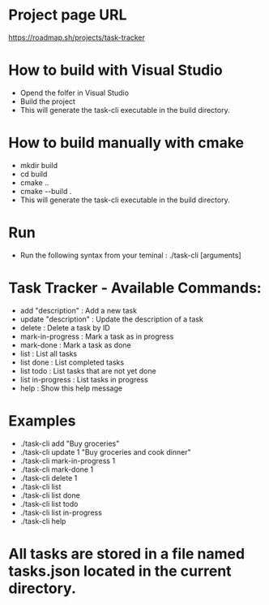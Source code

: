# Project page URL
https://roadmap.sh/projects/task-tracker

# How to build with Visual Studio 
- Opend the folfer in Visual Studio
- Build the project
- This will generate the task-cli executable in the build directory.

# How to build manually with cmake
- mkdir build
- cd build
- cmake ..
- cmake --build .
- This will generate the task-cli executable in the build directory.

# Run
- Run the following syntax from your teminal : ./task-cli <command> [arguments]

# Task Tracker - Available Commands:
- add "description"           : Add a new task
- update <id> "description"   : Update the description of a task
- delete <id>                 : Delete a task by ID
- mark-in-progress <id>       : Mark a task as in progress
- mark-done <id>              : Mark a task as done
- list                        : List all tasks
- list done                   : List completed tasks
- list todo                   : List tasks that are not yet done
- list in-progress            : List tasks in progress
- help                        : Show this help message
  
# Examples 
- ./task-cli add "Buy groceries"
- ./task-cli update 1 "Buy groceries and cook dinner"
- ./task-cli mark-in-progress 1
- ./task-cli mark-done 1
- ./task-cli delete 1
- ./task-cli list
- ./task-cli list done
- ./task-cli list todo
- ./task-cli list in-progress
- ./task-cli help

# All tasks are stored in a file named tasks.json located in the current directory.